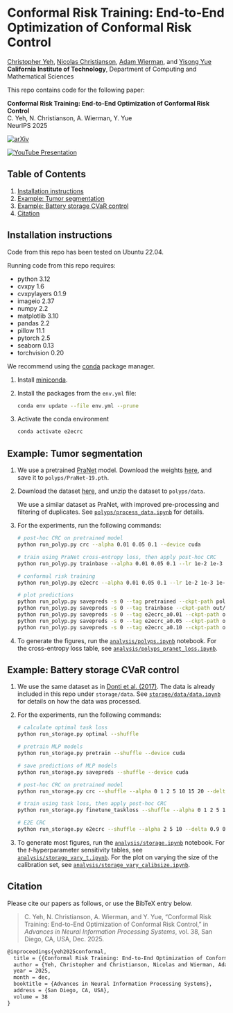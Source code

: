 # Conformal Risk Training: End-to-End Optimization of Conformal Risk Control

[Christopher Yeh](https://chrisyeh96.github.io/), [Nicolas Christianson](https://nicochristianson.com/), [Adam Wierman](https://adamwierman.com/), and [Yisong Yue](https://www.yisongyue.com/)
<br>**California Institute of Technology**, Department of Computing and Mathematical Sciences

This repo contains code for the following paper:

**Conformal Risk Training: End-to-End Optimization of Conformal Risk Control**
<br>C. Yeh, N. Christianson, A. Wierman, Y. Yue
<br>NeurIPS 2025

[![arXiv](https://img.shields.io/badge/arXiv-2510.08748-b31b1b.svg)](https://arxiv.org/abs/2510.08748)

[![YouTube Presentation](https://img.shields.io/youtube/views/j4TLPGzaAS8?style=flat&logo=youtube&logoColor=FF0033&label=Presentation&labelColor=white)](https://youtu.be/j4TLPGzaAS8)


## Table of Contents

1. [Installation instructions](#installation-instructions)
2. [Example: Tumor segmentation](#example-tumor-segmentation)
3. [Example: Battery storage CVaR control](#example-battery-storage-cvar-control)
4. [Citation](#citation)


## Installation instructions

Code from this repo has been tested on Ubuntu 22.04.

Running code from this repo requires:
- python 3.12
- cvxpy 1.6
- cvxpylayers 0.1.9
- imageio 2.37
- numpy 2.2
- matplotlib 3.10
- pandas 2.2
- pillow 11.1
- pytorch 2.5
- seaborn 0.13
- torchvision 0.20

We recommend using the [conda](https://docs.conda.io/) package manager.

1. Install [miniconda](https://docs.anaconda.com/miniconda/miniconda-install/).

2. Install the packages from the `env.yml` file:
    ```bash
    conda env update --file env.yml --prune
    ```

3. Activate the conda environment
    ```bash
    conda activate e2ecrc
    ```


## Example: Tumor segmentation

1. We use a pretrained [PraNet](https://github.com/DengPingFan/PraNet/) model. Download the weights [here](https://github.com/chrisyeh96/conformal-risk-training/releases/download/v1.0.0/PraNet-19.pth), and save it to `polyps/PraNet-19.pth`.

2. Download the dataset [here](https://github.com/chrisyeh96/conformal-risk-training/releases/download/v1.0.0/polyps_data.zip), and unzip the dataset to `polyps/data`.

   We use a similar dataset as PraNet, with improved pre-processing and filtering of duplicates. See [`polyps/process_data.ipynb`](polyps/process_data.ipynb) for details.

3. For the experiments, run the following commands:
   ```bash
   # post-hoc CRC on pretrained model
   python run_polyp.py crc --alpha 0.01 0.05 0.1 --device cuda

   # train using PraNet cross-entropy loss, then apply post-hoc CRC
   python run_polyp.py trainbase --alpha 0.01 0.05 0.1 --lr 1e-2 1e-3 1e-4 1e-5 1e-6 --device cuda

   # conformal risk training
   python run_polyp.py e2ecrc --alpha 0.01 0.05 0.1 --lr 1e-2 1e-3 1e-4 1e-5 1e-6 --device cuda

   # plot predictions
   python run_polyp.py savepreds -s 0 --tag pretrained --ckpt-path polyps/PraNet-19.pth --device cuda
   python run_polyp.py savepreds -s 0 --tag trainbase --ckpt-path out/polyps/trainbase/lr0.001_s0.pt --device cuda
   python run_polyp.py savepreds -s 0 --tag e2ecrc_a0.01 --ckpt-path out/polyps/e2ecrc/a0.01_lr0.001_s0.pt --device cuda
   python run_polyp.py savepreds -s 0 --tag e2ecrc_a0.05 --ckpt-path out/polyps/e2ecrc/a0.05_lr0.001_s0.pt --device cuda
   python run_polyp.py savepreds -s 0 --tag e2ecrc_a0.10 --ckpt-path out/polyps/e2ecrc/a0.10_lr0.001_s0.pt --device cuda
   ```

4. To generate the figures, run the [`analysis/polyps.ipynb`](analysis/polyps.ipynb) notebook. For the cross-entropy loss table, see [`analysis/polyps_pranet_loss.ipynb`](analysis/polyps_pranet_loss.ipynb).


## Example: Battery storage CVaR control

1. We use the same dataset as in [Donti et al. (2017)](https://github.com/locuslab/e2e-model-learning). The data is already included in this repo under `storage/data`. See [`storage/data/data.ipynb`](storage/data/data.ipynb) for details on how the data was processed.

2. For the experiments, run the following commands:

   ```bash
   # calculate optimal task loss
   python run_storage.py optimal --shuffle

   # pretrain MLP models
   python run_storage.py pretrain --shuffle --device cuda

   # save predictions of MLP models
   python run_storage.py savepreds --shuffle --device cuda

   # post-hoc CRC on pretrained model
   python run_storage.py crc --shuffle --alpha 0 1 2 5 10 15 20 --delta 0.8 0.9 0.95 0.99 --device cuda

   # train using task loss, then apply post-hoc CRC
   python run_storage.py finetune_taskloss --shuffle --alpha 0 1 2 5 10 15 20 --delta 0.8 0.9 0.95 0.99 --lr 1e-2 1e-3 1e-4 1e-5 1e-6 --device cuda

   # E2E CRC
   python run_storage.py e2ecrc --shuffle --alpha 2 5 10 --delta 0.9 0.95 0.99 --lr 1e-2 1e-3 1e-4 1e-5 --device cuda
   ```

3. To generate most figures, run the [`analysis/storage.ipynb`](analysis/storage.ipynb) notebook. For the $t$-hyperparameter sensitivity tables, see [`analysis/storage_vary_t.ipynb`](analysis/storage_vary_t.ipynb). For the plot on varying the size of the calibration set, see [`analysis/storage_vary_calibsize.ipynb`](analysis/storage_vary_calibsize.ipynb).


## Citation

Please cite our papers as follows, or use the BibTeX entry below.

> C. Yeh, N. Christianson, A. Wierman, and Y. Yue, “Conformal Risk Training: End-to-End Optimization of Conformal Risk Control,” in _Advances in Neural Information Processing Systems_, vol. 38, San Diego, CA, USA, Dec. 2025.

```tex
@inproceedings{yeh2025conformal,
  title = {{Conformal Risk Training: End-to-End Optimization of Conformal Risk Control}},
  author = {Yeh, Christopher and Christianson, Nicolas and Wierman, Adam and Yue, Yisong},
  year = 2025,
  month = dec,
  booktitle = {Advances in Neural Information Processing Systems},
  address = {San Diego, CA, USA},
  volume = 38
}
```
